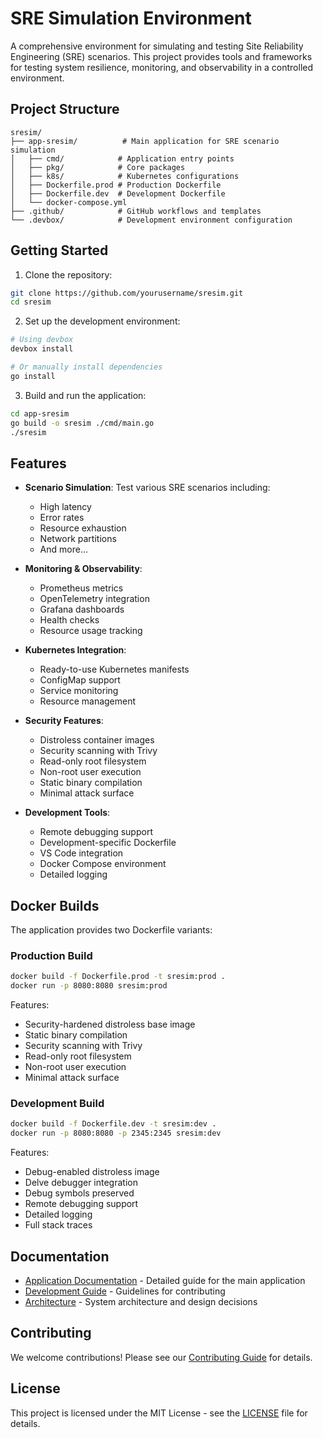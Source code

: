# SRE Simulation Environment

A comprehensive environment for simulating and testing Site Reliability Engineering (SRE) scenarios. This project provides tools and frameworks for testing system resilience, monitoring, and observability in a controlled environment.

## Project Structure

```
sresim/
├── app-sresim/          # Main application for SRE scenario simulation
│   ├── cmd/            # Application entry points
│   ├── pkg/            # Core packages
│   ├── k8s/            # Kubernetes configurations
│   ├── Dockerfile.prod # Production Dockerfile
│   ├── Dockerfile.dev  # Development Dockerfile
│   └── docker-compose.yml
├── .github/            # GitHub workflows and templates
└── .devbox/            # Development environment configuration
```

## Getting Started

1. Clone the repository:
```bash
git clone https://github.com/yourusername/sresim.git
cd sresim
```

2. Set up the development environment:
```bash
# Using devbox
devbox install

# Or manually install dependencies
go install
```

3. Build and run the application:
```bash
cd app-sresim
go build -o sresim ./cmd/main.go
./sresim
```

## Features

- **Scenario Simulation**: Test various SRE scenarios including:
  - High latency
  - Error rates
  - Resource exhaustion
  - Network partitions
  - And more...

- **Monitoring & Observability**:
  - Prometheus metrics
  - OpenTelemetry integration
  - Grafana dashboards
  - Health checks
  - Resource usage tracking

- **Kubernetes Integration**:
  - Ready-to-use Kubernetes manifests
  - ConfigMap support
  - Service monitoring
  - Resource management

- **Security Features**:
  - Distroless container images
  - Security scanning with Trivy
  - Read-only root filesystem
  - Non-root user execution
  - Static binary compilation
  - Minimal attack surface

- **Development Tools**:
  - Remote debugging support
  - Development-specific Dockerfile
  - VS Code integration
  - Docker Compose environment
  - Detailed logging

## Docker Builds

The application provides two Dockerfile variants:

### Production Build
```bash
docker build -f Dockerfile.prod -t sresim:prod .
docker run -p 8080:8080 sresim:prod
```

Features:
- Security-hardened distroless base image
- Static binary compilation
- Security scanning with Trivy
- Read-only root filesystem
- Non-root user execution
- Minimal attack surface

### Development Build
```bash
docker build -f Dockerfile.dev -t sresim:dev .
docker run -p 8080:8080 -p 2345:2345 sresim:dev
```

Features:
- Debug-enabled distroless image
- Delve debugger integration
- Debug symbols preserved
- Remote debugging support
- Detailed logging
- Full stack traces

## Documentation

- [Application Documentation](app-sresim/README.md) - Detailed guide for the main application
- [Development Guide](.github/CONTRIBUTING.md) - Guidelines for contributing
- [Architecture](docs/architecture.md) - System architecture and design decisions

## Contributing

We welcome contributions! Please see our [Contributing Guide](.github/CONTRIBUTING.md) for details.

## License

This project is licensed under the MIT License - see the [LICENSE](LICENSE) file for details.

